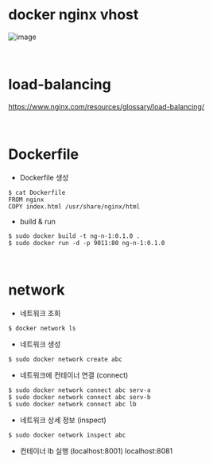# docker nginx vhost
![image](https://github.com/dana096/docker-nginx-vhost/assets/145534055/97669887-713c-4908-86d6-91498d47764d)

<br>

# load-balancing
https://www.nginx.com/resources/glossary/load-balancing/

<br>

# Dockerfile
- Dockerfile 생성
```
$ cat Dockerfile
FROM nginx
COPY index.html /usr/share/nginx/html
```
- build & run
```
$ sudo docker build -t ng-n-1:0.1.0 .
$ sudo docker run -d -p 9011:80 ng-n-1:0.1.0
```
<br>

# network
- 네트워크 조회
```
$ docker network ls
```
- 네트워크 생성
```
$ sudo docker network create abc
```
- 네트워크에 컨테이너 연결 (connect)
```
$ sudo docker network connect abc serv-a
$ sudo docker network connect abc serv-b
$ sudo docker network connect abc lb
```
- 네트워크 상세 정보 (inspect)
```
$ sudo docker network inspect abc
```
- 컨테이너 lb 실행 (localhost:8001)
localhost:8081
